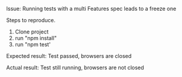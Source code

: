 Issue: Running tests with a multi Features spec leads to a freeze one

Steps to reproduce.

1. Clone project
2. run "npm install"
3. run "npm test' 

Expected result: Test passed, browsers are closed

Actual result: Test still running, browsers are not closed
